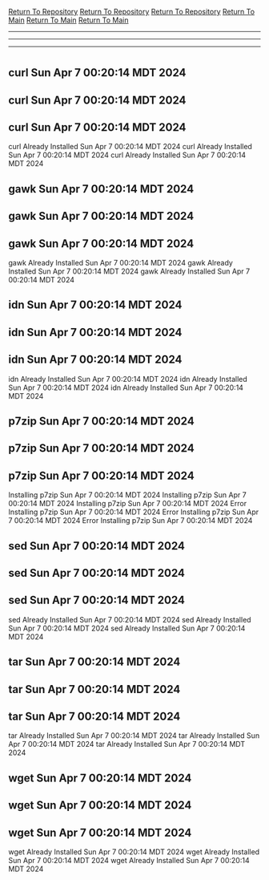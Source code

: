 [Return To Repository](https://github.com/DigitalWarrior/piholeparser/)
[Return To Repository](https://github.com/DigitalWarrior/piholeparser/)
[Return To Repository](https://github.com/DigitalWarrior/piholeparser/)
[Return To Main](https://github.com/DigitalWarrior/piholeparser/blob/master/RecentRunLogs/Mainlog.md)
[Return To Main](https://github.com/DigitalWarrior/piholeparser/blob/master/RecentRunLogs/Mainlog.md)
[Return To Main](https://github.com/DigitalWarrior/piholeparser/blob/master/RecentRunLogs/Mainlog.md)
____________________________________
____________________________________
____________________________________
# 
# 
# 
## curl Sun Apr  7 00:20:14 MDT 2024
## curl Sun Apr  7 00:20:14 MDT 2024
## curl Sun Apr  7 00:20:14 MDT 2024
curl Already Installed Sun Apr  7 00:20:14 MDT 2024
curl Already Installed Sun Apr  7 00:20:14 MDT 2024
curl Already Installed Sun Apr  7 00:20:14 MDT 2024
## gawk Sun Apr  7 00:20:14 MDT 2024
## gawk Sun Apr  7 00:20:14 MDT 2024
## gawk Sun Apr  7 00:20:14 MDT 2024
gawk Already Installed Sun Apr  7 00:20:14 MDT 2024
gawk Already Installed Sun Apr  7 00:20:14 MDT 2024
gawk Already Installed Sun Apr  7 00:20:14 MDT 2024
## idn Sun Apr  7 00:20:14 MDT 2024
## idn Sun Apr  7 00:20:14 MDT 2024
## idn Sun Apr  7 00:20:14 MDT 2024
idn Already Installed Sun Apr  7 00:20:14 MDT 2024
idn Already Installed Sun Apr  7 00:20:14 MDT 2024
idn Already Installed Sun Apr  7 00:20:14 MDT 2024
## p7zip Sun Apr  7 00:20:14 MDT 2024
## p7zip Sun Apr  7 00:20:14 MDT 2024
## p7zip Sun Apr  7 00:20:14 MDT 2024
Installing p7zip Sun Apr  7 00:20:14 MDT 2024
Installing p7zip Sun Apr  7 00:20:14 MDT 2024
Installing p7zip Sun Apr  7 00:20:14 MDT 2024
Error Installing p7zip Sun Apr  7 00:20:14 MDT 2024
Error Installing p7zip Sun Apr  7 00:20:14 MDT 2024
Error Installing p7zip Sun Apr  7 00:20:14 MDT 2024
## sed Sun Apr  7 00:20:14 MDT 2024
## sed Sun Apr  7 00:20:14 MDT 2024
## sed Sun Apr  7 00:20:14 MDT 2024
sed Already Installed Sun Apr  7 00:20:14 MDT 2024
sed Already Installed Sun Apr  7 00:20:14 MDT 2024
sed Already Installed Sun Apr  7 00:20:14 MDT 2024
## tar Sun Apr  7 00:20:14 MDT 2024
## tar Sun Apr  7 00:20:14 MDT 2024
## tar Sun Apr  7 00:20:14 MDT 2024
tar Already Installed Sun Apr  7 00:20:14 MDT 2024
tar Already Installed Sun Apr  7 00:20:14 MDT 2024
tar Already Installed Sun Apr  7 00:20:14 MDT 2024
## wget Sun Apr  7 00:20:14 MDT 2024
## wget Sun Apr  7 00:20:14 MDT 2024
## wget Sun Apr  7 00:20:14 MDT 2024
wget Already Installed Sun Apr  7 00:20:14 MDT 2024
wget Already Installed Sun Apr  7 00:20:14 MDT 2024
wget Already Installed Sun Apr  7 00:20:14 MDT 2024
